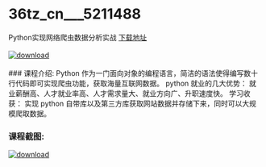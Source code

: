 # 36tz_cn___5211488
Python实现网络爬虫数据分析实战
[下载地址](http://www.36tz.cn/article/5211488 "下载地址")
<br/></br>[![download](http://36tz.cn/muke_img/2020_03_1-148-300x224.png "下载地址")](http://www.36tz.cn/article/5211488 "下载地址")
<br/></br>### 课程介绍:
Python 作为一门面向对象的编程语言，简洁的语法使得编写数十行代码即可实现爬虫功能，获取海量互联网数据。
python 就业的几大优势：
就业薪酬高、人才就业率高、人才需求量大、就业方向广、升职速度快。
学习收获：
实现 python 自带库以及第三方库获取网站数据并存储下来，同时可以大规模爬取数据。

### 课程截图:
[![download](http://36tz.cn/muke_img/2020_03_2-140.png "下载地址")](http://www.36tz.cn/article/5211488 "下载地址")
